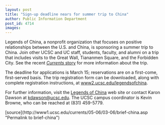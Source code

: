 ```yaml
---
layout: post
title: "Sign-up deadline nears for summer trip to China"
author: Public Information Department
post_id: 4714
images:
---
```


<a name="content" id="content"></a>
<p>
  Legends of China, a nonprofit organization that focuses on positive relationships between the U.S. and China, is sponsoring a summer trip to China. Join other UCSC and UC staff, students, faculty, and alumni on a trip that includes visits to the Great Wall, Tiananmen Square, and the Forbidden City. See the recent <a href="../02-13/brief-china.asp"><i>Currents</i> story</a> for more information about the trip.
</p>
<p>
  The deadline for applications is March 15; reservations are on a first-come, first-served basis. The trip registration form can be downloaded, along with complete registration instructions, at <a href="http://www2.ucsc.edu/legendsofchina">www2.ucsc.edu/legendsofchina</a>.<br>
</p>
<p>
  For further information, visit the <a href="http://www.legendsofchina.com">Legends of China</a> web site or contact Karon Dawson at <a href="mailto:kdawson@ucsc.edu">kdawson@ucsc.edu</a>. The UCSC campus coordinator is Kevin Browne, who can be reached at (831) 459-5779.
</p>
[source](http://www1.ucsc.edu/currents/05-06/03-06/brief-china.asp "Permalink to brief-china")
